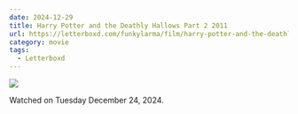 ```yaml
---
date: 2024-12-29
title: Harry Potter and the Deathly Hallows Part 2 2011
url: https://letterboxd.com/funkylarma/film/harry-potter-and-the-deathly-hallows-part-2/
category: movie
tags:
  - Letterboxd
---
```


![](https://a.ltrbxd.com/resized/film-poster/4/4/5/8/0/44580-harry-potter-and-the-deathly-hallows-part-2-0-600-0-900-crop.jpg?v=66f3769773)

Watched on Tuesday December 24, 2024.
